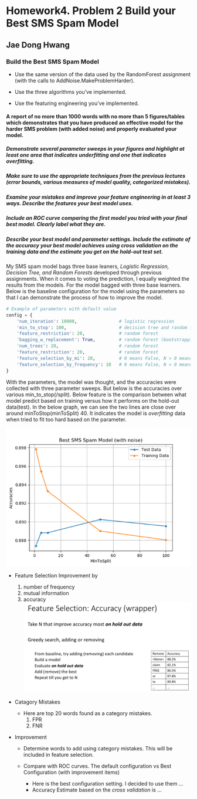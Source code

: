 # Homework4. Problem 2 Build your Best SMS Spam Model

## Jae Dong Hwang

### Build the Best SMS Spam Model

* Use the same version of the data used by the RandomForest assignment (with the calls to AddNoise.MakeProblemHarder).

* Use the three algorithms you’ve implemented.

* Use the featuring engineering you’ve implemented.

#### A report of no more than 1000 words with no more than 5 figures/tables which demonstrates that you have produced an effective model for the harder SMS problem (with added noise) and properly evaluated your model.

##### Demonstrate several parameter sweeps in your figures and highlight at least one area that indicates underfitting and one that indicates overfitting.

##### Make sure to use the appropriate techniques from the previous lectures (error bounds, various measures of model quality, categorized mistakes).

##### Examine your mistakes and improve your feature engineering in at least 3 ways. Describe the features your best model uses.

##### Include an ROC curve comparing the first model you tried with your final best model. Clearly label what they are.

##### Describe your best model and parameter settings. Include the estimate of the accuracy your best model achieves using cross validation on the training data and the estimate you get on the hold-out test set.

My SMS spam model bags three base leaners, *Logistic Regression, Decision Tree, and Random Forests* developed through previous assignments. When it comes to voting the prediction, I equally weighted the results from the models. For the model bagged with three base learners. Below is the baseline configuration for the model using the parameters so that I can demonstrate the process of how to improve the model.

```python
# Example of parameters with default value
config = {
    'num_iteration': 10000,                # logistic regression
    'min_to_stop': 100,                    # decision tree and random forest
    'feature_restriction': 20,             # random forest
    'bagging_w_replacement': True,         # random forest (bootstrapping)
    'num_trees': 20,                       # random forest
    'feature_restriction': 20,             # random forest
    'feature_selection_by_mi': 20,         # 0 means False, N > 0 means select top N words based on mi.
    'feature_selection_by_frequency': 10   # 0 means False, N > 0 means select top N words based on frequency.
}
```
With the parameters, the model was thought, and the accuracies were collected with three parameter sweeps. But below is the accuracies over various min_to_stop(/split). Below feature is the comparison between what model predict based on training versus how it performs on the hold-out data(test). In the below graph, we can see the two lines are close over around minToStop(minToSplit) 40. It indicates the model is *overfitting* data when tried to fit too hard based on the parameter.

![prob2_param_sweep_by_min_to_split_1_5_10_50_100](prob2_param_sweep_by_min_to_split_1_5_10_50_100.png)

* Feature Selection Improvement by 
  1. number of frequency
  2. mutual information
  3. accuracy
   ![feature_selection_accuracy](img/feature_selection_accuracy.png)

* Catagory Mistakes
  * Here are top 20 words found as a category mistakes.
    1. FPR
    2. FNR


* Improvement
  * Determine words to add using category mistakes. This will be included in feature selection.

  * Compare with ROC curves. The default configuration vs Best Configuration (with improvement items)
    *  Here is the best configuration setting. I decided to use them ...
    *  Accuracy Estimate based on the *cross validation* is ...